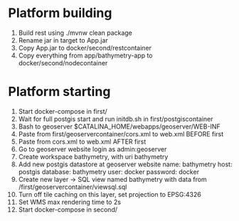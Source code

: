 # Platform building
1. Build rest using ./mvnw clean package
2. Rename jar in target to App.jar
3. Copy App.jar to docker/second/restcontainer
4. Copy everything from app/bathymetry-app to docker/second/nodecontainer

# Platform starting
1. Start docker-compose in first/
2. Wait for full postgis start and run initdb.sh in first/postgiscontainer
3. Bash to geoserver $CATALINA_HOME/webapps/geoserver/WEB-INF
4. Paste <filter> from first/geoservercontainer/cors.xml to web.xml BEFORE first <filter-mapping>
5. Paste <filter-mapping> from cors.xml to web.xml AFTER first <filter-mapping>
5. Go to geoserver website login as admin:geoserver
6. Create workspace bathymetry, with uri bathymetry
7. Add new postgis datastore at geoserver website
    name: bathymetry
    host: postgis
    database: bathymetry
    user: docker
    password: docker
8. Create new layer -> SQL view named bathymetry with data from /first/geoservercontainer/viewsql.sql
9. Turn off tile caching on this layer, set projection to EPSG:4326
10. Set WMS max rendering time to 2s
11. Start docker-compose in second/
